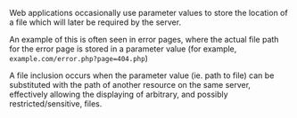 Web applications occasionally use parameter values to store the location of a file which will later be required by the server.

An example of this is often seen in error pages, where the actual file path for the error page is stored in a parameter value (for example, `example.com/error.php?page=404.php`)

A file inclusion occurs when the parameter value (ie. path to file) can be substituted with the
path of another resource on the same server, effectively allowing the displaying of arbitrary, and possibly restricted/sensitive, files.
